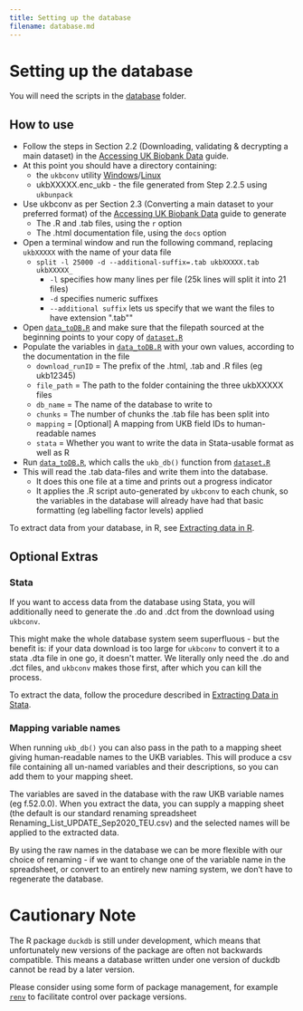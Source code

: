 ```yaml
---
title: Setting up the database
filename: database.md
---
```


# Setting up the database

You will need the scripts in the [database](https://github.com/2cjenn/UKB_database/tree/main/database) folder.

## How to use

* Follow the steps in Section 2.2 (Downloading, validating & decrypting a main dataset) in the [Accessing UK Biobank Data](https://biobank.ndph.ox.ac.uk/~bbdatan/Data_Access_Guide_v3.1.pdf) guide.
* At this point you should have a directory containing:
  * the `ukbconv` utility [Windows](https://biobank.ndph.ox.ac.uk/showcase/download.cgi)/[Linux](https://biobank.ndph.ox.ac.uk/showcase/download.cgi?id=201&ty=ut) 
  * ukbXXXXX.enc_ukb - the file generated from Step 2.2.5 using `ukbunpack`
* Use ukbconv as per Section 2.3 (Converting a main dataset to your preferred format) of the [Accessing UK Biobank Data](https://biobank.ndph.ox.ac.uk/~bbdatan/Data_Access_Guide_v3.1.pdf) guide to generate
  * The .R and .tab files, using the `r` option
  * The .html documentation file, using the `docs` option
* Open a terminal window and run the following command, replacing `ukbXXXXX` with the name of your data file
  * `split -l 25000 -d --additional-suffix=.tab ukbXXXXX.tab ukbXXXXX_`
    * `-l` specifies how many lines per file (25k lines will split it into 21 files)
    * `-d` specifies numeric suffixes
    * `--additional suffix` lets us specify that we want the files to have extension ".tab""
* Open [`data_toDB.R`](https://github.com/2cjenn/UKB_database/blob/main/database/data_toDB.R) and make sure that the filepath sourced at the beginning points to your copy of [`dataset.R`](https://github.com/2cjenn/UKB_database/blob/main/database/dataset.R)
* Populate the variables in [`data_toDB.R`](https://github.com/2cjenn/UKB_database/blob/main/database/data_toDB.R) with your own values, according to the documentation in the file
  * `download_runID` = The prefix of the .html, .tab and .R files (eg ukb12345)
  * `file_path` = The path to the folder containing the three ukbXXXXX files
  * `db_name` = The name of the database to write to
  * `chunks` = The number of chunks the .tab file has been split into
  * `mapping` = [Optional] A mapping from UKB field IDs to human-readable names
  * `stata` = Whether you want to write the data in Stata-usable format as well as R
* Run [`data_toDB.R`](https://github.com/2cjenn/UKB_database/blob/main/database/data_toDB.R), which calls the `ukb_db()` function from [`dataset.R`](https://github.com/2cjenn/UKB_database/blob/main/database/dataset.R)
* This will read the .tab data-files and write them into the database. 
  * It does this one file at a time and prints out a progress indicator
  * It applies the .R script auto-generated by `ukbconv` to each chunk, so the variables in the database will already have had that basic formatting (eg labelling factor levels) applied

To extract data from your database, in R, see [Extracting data in R](r.md).
  
## Optional Extras

### Stata

If you want to access data from the database using Stata, you will additionally need to generate the .do and .dct from the download using `ukbconv`.

This might make the whole database system seem superfluous - but the benefit is: if your data download is too large for `ukbconv` to convert it to a stata .dta file in one go, it doesn't matter. We literally only need the .do and .dct files, and `ukbconv` makes those first, after which you can kill the process.

To extract the data, follow the procedure described in [Extracting Data in Stata](stata.md).

### Mapping variable names
  
When running `ukb_db()` you can also pass in the path to a mapping sheet giving human-readable names to the UKB variables. This will produce a csv file containing all un-named variables and their descriptions, so you can add them to your mapping sheet.

The variables are saved in the database with the raw UKB variable names (eg f.52.0.0). When you extract the data, you can supply a mapping sheet (the default is our standard renaming spreadsheet Renaming_List_UPDATE_Sep2020_TEU.csv) and the selected names will be applied to the extracted data.

By using the raw names in the database we can be more flexible with our choice of renaming - if we want to change one of the variable name in the spreadsheet, or convert to an entirely new naming system, we don’t have to regenerate the database.

# Cautionary Note

The R package `duckdb` is still under development, which means that unfortunately new versions of the package are often not backwards compatible. This means a database written under one version of duckdb cannot be read by a later version.

Please consider using some form of package management, for example [`renv`](https://rstudio.github.io/renv/articles/renv.html) to facilitate control over package versions.

